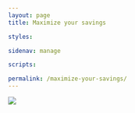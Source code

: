 ```yaml
---
layout: page
title: Maximize your savings

styles:

sidenav: manage

scripts:

permalink: /maximize-your-savings/
---
```


<img src="{{ site.baseurl }}/assets/img/infographs/maximize-your-savings.svg">
